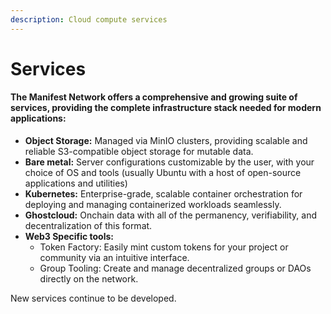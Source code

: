 ```yaml
---
description: Cloud compute services
---
```


# Services

#### The Manifest Network offers a comprehensive and growing suite of services, providing the complete infrastructure stack needed for modern applications: <a href="#docs-internal-guid-53e7d7ed-7fff-ba30-3ce1-81efc64764d1" id="docs-internal-guid-53e7d7ed-7fff-ba30-3ce1-81efc64764d1"></a>

* **Object Storage:** Managed via MinIO clusters, providing scalable and reliable S3-compatible object storage for mutable data.
* **Bare metal:** Server configurations customizable by the user, with your choice of OS and tools (usually Ubuntu with a host of open-source applications and utilities)
* **Kubernetes:** Enterprise-grade, scalable container orchestration for deploying and managing containerized workloads seamlessly.
* **Ghostcloud:** Onchain data with all of the permanency, verifiability, and decentralization of this format.
* **Web3 Specific tools:**
  * Token Factory: Easily mint custom tokens for your project or community via an intuitive interface.
  * Group Tooling: Create and manage decentralized groups or DAOs directly on the network.

New services continue to be developed.
